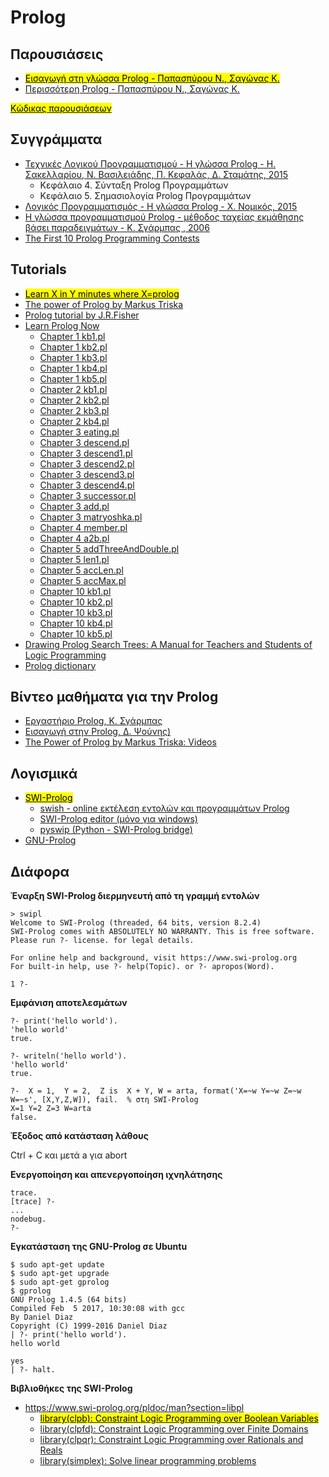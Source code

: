 # Prolog

## Παρουσιάσεις

* [<mark>Εισαγωγή στη γλώσσα Prolog - Παπασπύρου Ν., Σαγώνας Κ.</mark>](https://ocw.aoc.ntua.gr/modules/document/file.php/ECE117/lecture-16.pdf)
* [Περισσότερη Prolog - Παπασπύρου Ν., Σαγώνας Κ.](https://ocw.aoc.ntua.gr/modules/document/file.php/ECE117/lecture-17.pdf)

[<mark>Κώδικας παρουσιάσεων</mark>](./mpl_webber/index.md)

## Συγγράμματα

* [Τεχνικές Λογικού Προγραμματισμού - Η γλώσσα Prolog - Η. Σακελλαρίου, Ν. Βασιλειάδης, Π. Κεφαλάς, Δ. Σταμάτης, 2015](https://repository.kallipos.gr/handle/11419/777)
  * Κεφάλαιο 4. Σύνταξη Prolog Προγραμμάτων
  * Κεφάλαιο 5. Σημασιολογία Prolog Προγραμμάτων
* [Λογικός Προγραμματισμός - Η γλώσσα Prolog - Χ. Νομικός, 2015](http://www.cs.uoi.gr/~cnomikos/courses/pl/Prolog-2015.pdf)
* [Η γλώσσα προγραμματισμού Prolog - μέθοδος ταχείας εκμάθησης βάσει παραδειγμάτων - Κ. Σγάρμπας , 2006](https://www.dit.uoi.gr/e-class/modules/document/file.php/196/prolog_shmeiwseis_sgarbas.pdf)
* [The First 10 Prolog Programming Contests](https://dtai.cs.kuleuven.be/ppcbook/)


## Tutorials

* [<mark>Learn X in Y minutes where X=prolog</mark>](https://learnxinyminutes.com/docs/prolog/)
* [The power of Prolog by Markus Triska](https://www.metalevel.at/prolog)
* [Prolog tutorial by J.R.Fisher](https://www.cpp.edu/~jrfisher/www/prolog_tutorial/pt_framer.html)
* [Learn Prolog Now](http://www.learnprolognow.org/)
  * [Chapter 1 kb1.pl](./lpn/ch1/kb1.pl)
  * [Chapter 1 kb2.pl](./lpn/ch1/kb2.pl)
  * [Chapter 1 kb3.pl](./lpn/ch1/kb3.pl)
  * [Chapter 1 kb4.pl](./lpn/ch1/kb4.pl)
  * [Chapter 1 kb5.pl](./lpn/ch1/kb5.pl)
  * [Chapter 2 kb1.pl](./lpn/ch2/kb1.pl)
  * [Chapter 2 kb2.pl](./lpn/ch2/kb2.pl)
  * [Chapter 2 kb3.pl](./lpn/ch2/kb3.pl)
  * [Chapter 2 kb4.pl](./lpn/ch2/kb4.pl)
  * [Chapter 3 eating.pl](./lpn/ch3/eating.pl)
  * [Chapter 3 descend.pl](./lpn/ch3/descend.pl)
  * [Chapter 3 descend1.pl](./lpn/ch3/descend1.pl)
  * [Chapter 3 descend2.pl](./lpn/ch3/descend2.pl)
  * [Chapter 3 descend3.pl](./lpn/ch3/descend3.pl)
  * [Chapter 3 descend4.pl](./lpn/ch3/descend4.pl)
  * [Chapter 3 successor.pl](./lpn/ch3/successor.pl)
  * [Chapter 3 add.pl](./lpn/ch3/add.pl)
  * [Chapter 3 matryoshka.pl](./lpn/ch3/matryoshka.pl)
  * [Chapter 4 member.pl](./lpn/ch4/member.pl)
  * [Chapter 4 a2b.pl](./lpn/ch4/a2b.pl)
  * [Chapter 5 addThreeAndDouble.pl](./lpn/ch5/addThreeAndDouble.pl)
  * [Chapter 5 len1.pl](./lpn/ch5/len1.pl)
  * [Chapter 5 accLen.pl](./lpn/ch5/acclen.pl)
  * [Chapter 5 accMax.pl](./lpn/ch5/accMax.pl)
  * [Chapter 10 kb1.pl](./lpn/ch10/kb1.pl)
  * [Chapter 10 kb2.pl](./lpn/ch10/kb2.pl)
  * [Chapter 10 kb3.pl](./lpn/ch10/kb3.pl)
  * [Chapter 10 kb4.pl](./lpn/ch10/kb4.pl)
  * [Chapter 10 kb5.pl](./lpn/ch10/kb5.pl)
* [Drawing Prolog Search Trees: A Manual for Teachers and Students of Logic Programming](https://arxiv.org/pdf/2001.08133.pdf)
* [Prolog dictionary](http://www.cse.unsw.edu.au/~billw/prologdict.html)

## Βίντεο μαθήματα για την Prolog

* [Εργαστήριο Prolog, Κ. Σγάρμπας](https://eclass.upatras.gr/modules/video/?course=EE690)
* [Εισαγωγή στην Prolog, Δ. Ψούνης)](https://www.youtube.com/playlist?list=PLLMmbOLFy25HGbFmMa6aWLBkFcI5FVabr)
* [The Power of Prolog by Markus Triska: Videos](https://www.metalevel.at/prolog/videos/)

## Λογισμικά

* [<mark>SWI-Prolog</mark>](http://www.swi-prolog.org/)
  * [swish - online εκτέλεση εντολών και προγραμμάτων Prolog](https://swish.swi-prolog.org/)
  * [SWI-Prolog editor (μόνο για windows)](http://arbeitsplattform.bildung.hessen.de/fach/informatik/swiprolog/indexe.html)
  * [pyswip (Python - SWI-Prolog bridge)](https://github.com/yuce/pyswip)
* [GNU-Prolog](http://www.gprolog.org/)


## Διάφορα

**Έναρξη SWI-Prolog διερμηνευτή από τη γραμμή εντολών**

```
> swipl
Welcome to SWI-Prolog (threaded, 64 bits, version 8.2.4)
SWI-Prolog comes with ABSOLUTELY NO WARRANTY. This is free software.
Please run ?- license. for legal details.

For online help and background, visit https://www.swi-prolog.org
For built-in help, use ?- help(Topic). or ?- apropos(Word).

1 ?- 
```

**Εμφάνιση αποτελεσμάτων**

```
?- print('hello world').
'hello world'
true.
```

```
?- writeln('hello world').
'hello world'
true.
```

```
?-  X = 1,  Y = 2,  Z is  X + Y, W = arta, format('X=~w Y=~w Z=~w W=~s', [X,Y,Z,W]), fail.  % στη SWI-Prolog
X=1 Y=2 Z=3 W=arta
false.
```

**Έξοδος από κατάσταση λάθους**

Ctrl + C και μετά a για abort


**Ενεργοποίηση και απενεργοποίηση ιχνηλάτησης**

```
trace.
[trace] ?- 
...
nodebug.
?-
```

**Εγκατάσταση της GNU-Prolog σε Ubuntu**

```
$ sudo apt-get update
$ sudo apt-get upgrade
$ sudo apt-get gprolog
$ gprolog
GNU Prolog 1.4.5 (64 bits)
Compiled Feb  5 2017, 10:30:08 with gcc
By Daniel Diaz
Copyright (C) 1999-2016 Daniel Diaz
| ?- print('hello world').
hello world

yes
| ?- halt.
```

**Βιβλιοθήκες της SWI-Prolog**

* https://www.swi-prolog.org/pldoc/man?section=libpl
  * [<mark>library(clpb): Constraint Logic Programming over Boolean Variables</mark>](https://www.swi-prolog.org/pldoc/man?section=clpb)
  * [library(clpfd): Constraint Logic Programming over Finite Domains](https://www.swi-prolog.org/pldoc/man?section=clpfd)
  * [library(clpqr): Constraint Logic Programming over Rationals and Reals](https://www.swi-prolog.org/pldoc/man?section=clpqr)
  * [library(simplex): Solve linear programming problems](https://www.swi-prolog.org/pldoc/man?section=simplex)